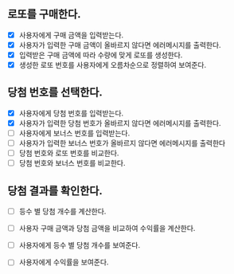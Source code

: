 ## 로또를 구매한다.

- [x]  사용자에게 구매 금액을 입력받는다.
- [x]  사용자가 입력한 구매 금액이 올바르지 않다면 에러메시지를 출력한다.
- [x]  입력받은 구매 금액에 따라 수량에 맞게 로또를 생성한다.
- [x]  생성한 로또 번호를 사용자에게 오름차순으로 정렬하여 보여준다.

## 당첨 번호를 선택한다.

- [x]  사용자에게 당첨 번호를 입력받는다.
- [x]  사용자가 입력한 당첨 번호가 올바르지 않다면 에러메시지를 출력한다.
- [ ]  사용자에게 보너스 번호를 입력받는다.
- [ ]  사용자가 입력한 보너스 번호가 올바르지 않다면 에러메시지를 출력한다
- [ ]  당첨 번호와 로또 번호를 비교한다.
- [ ]  당첨 번호와 보너스 번호를 비교한다.

## 당첨 결과를 확인한다.

- [ ]  등수 별 당첨 개수를 계산한다.
- [ ]  사용자 구매 금액과 당첨 금액을 비교하여 수익률을 계산한다.
- [ ]  사용자에게 등수 별 당첨 개수를 보여준다.
- [ ]  사용자에게 수익률을 보여준다.

